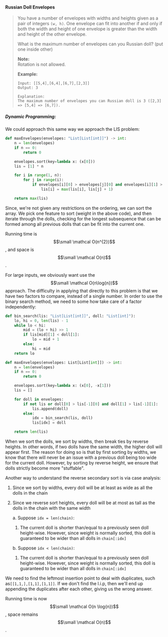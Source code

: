 #### Russian Doll Envelopes

> You have a number of envelopes with widths and heights given as a pair of integers `(w, h)`. One envelope can fit into another if and only if both the width and height of one envelope is greater than the width and height of the other envelope.
>
> What is the maximum number of envelopes can you Russian doll? \(put one inside other\)
>
> **Note:**  
>  Rotation is not allowed.
>
> **Example:**
>
> ```
> Input: [[5,4],[6,4],[6,7],[2,3]]
> Output: 3 
>
> Explanation: 
> The maximum number of envelopes you can Russian doll is 3 ([2,3] => [5,4] => [6,7]).
> ```

##### Dynamic Programming:

We could approach this same way we approach the LIS problem:

```py
def maxEnvelopes(envelopes: "List[List[int]]") -> int:
    n = len(envelopes)
    if n == 0:
        return 0

    envelopes.sort(key=lambda x: (x[0]))        
    lis = [1] * n

    for i in range(1, n):
        for j in range(i):
            if envelopes[i][0] > envelopes[j][0] and envelopes[i][1] > envelopes[j][1]:
                lis[i] = max(lis[i], lis[j] + 1)

    return max(lis)
```

Since, we're not given any restrictions on the ordering, we can sort the array. We pick one feature to sort \(weight in the above code\), and then iterate through the dolls, checking for the longest subsequence that can be formed among all previous dolls that can be fit into the current one.

Running time is $$\small \mathcal O(n^{2})$$, and space is $$\small \mathcal O(n)$$.

For large inputs, we obviously want use the $$\small \mathcal O(n\log{n})$$ approach. The difficulty in applying that directly to this problem is that we have two factors to compare, instead of a single number. In order to use the binary search method, we need to some how take care of a factor independently:

```py
def bin_search(lis: "List[List[int]]", doll: "List[int]"):
    lo, hi = 0, len(lis) - 1
    while lo < hi:
        mid = (lo + hi) >> 1
        if lis[mid][1] < doll[1]:
            lo = mid + 1
        else:
            hi = mid
    return lo

def maxEnvelopes(envelopes: List[List[int]]) -> int:
    n = len(envelopes)
    if n == 0:
        return 0

    envelopes.sort(key=lambda x: (x[0], -x[1]))        
    lis = []

    for doll in envelopes:
        if not lis or doll[0] > lis[-1][0] and doll[1] > lis[-1][1]:
            lis.append(doll)
        else:
            idx = bin_search(lis, doll)
            lis[idx] = doll                

    return len(lis)
```

When we sort the dolls, we sort by widths, then break ties by reverse heights. In other words, if two dolls have the same width, the higher doll will appear first. The reason for doing so is that by first sorting by widths, we know that there will never be an issue with a previous doll being too wide for the current doll. However, by sorting by reverse height, we ensure that dolls strictly become more "stuffable".  

Another way to understand the reverse secondary sort is via case analysis:

1. Since we sort by widths, every doll will be at least as wide as all the dolls in the chain

2. Since we reverse sort heights, every doll will be at most as tall as the dolls in the chain with the same width

   a. Suppose `idx = len(chain)`:

   1. The current doll is shorter than/equal to a previously seen doll height-wise. However, since weight is normally sorted, this doll is guaranteed to be wider than all dolls in `chain[:idx]`

   b. Suppose `idx < len(chain)`:

   1. The current doll is shorter than/equal to a previously seen doll height-wise. However, since weight is normally sorted, this doll is guaranteed to be wider than all dolls in `chain[:idx]`

We need to find the leftmost insertion point to deal with duplicates, such as`[[1,1,],[1,1],[1,1]]`. If we don't find the l.i.p, then we'll end up appending the duplicates after each other, giving us the wrong answer.

Running time is now $$\small \mathcal O(n \log{n})$$, space remains $$\small \mathcal O(n)$$.

